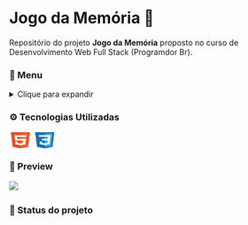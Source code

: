 # Jogo da Memória 💭

Repositório do projeto **Jogo da Memória** proposto no curso de Desenvolvimento Web Full Stack (Programdor Br).

### 🎯 Menu

<details>
<summary>Clique para expandir</summary>
◽ <a href="#tecnologias">Tecnologias</a> <br>
◽ <a href="#preview">Preview</a> <br>
◽ <a href="#status">Status do Projeto</a> <br>

</details>

<h3 id="tecnologias">⚙️ Tecnologias Utilizadas</h3>

<div style="display: inline_block">
  <img align="center" alt="Mi-HTML" height="30" width="40" src="https://raw.githubusercontent.com/devicons/devicon/master/icons/html5/html5-original.svg">
  <img align="center" alt="Mi-CSS" height="30" width="40" src="https://raw.githubusercontent.com/devicons/devicon/master/icons/css3/css3-original.svg">
</div>

<h3 id="preview">🎥 Preview</h3>

<img src="./img/readme.gif/" width="600px">

<h3 id="status">📌 Status do projeto</h3>



